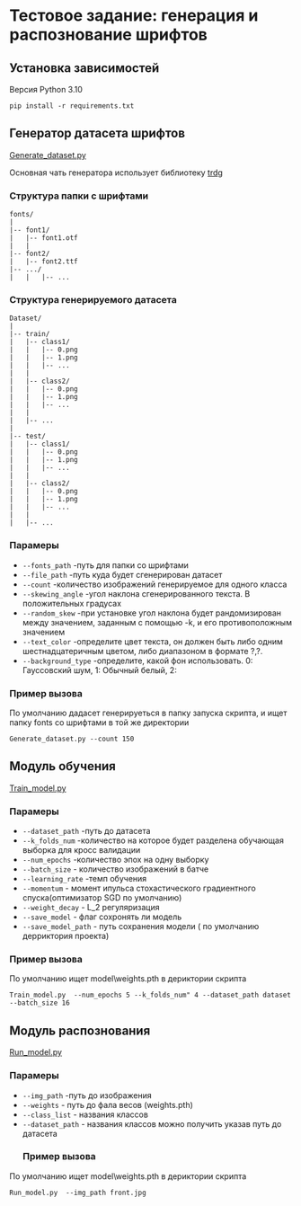 # Тестовое задание: генерация и распознование шрифтов 
## Установка зависимостей 
Версия Python 3.10

```
pip install -r requirements.txt
```
## Генератор датасета шрифтов 
[Generate_dataset.py](https://github.com/wvw321/font-classification-task/blob/main/Generate_dataset.py)

Основная чать генератора использует библиотеку [trdg](https://github.com/Belval/TextRecognitionDataGenerator/tree/master) 

### Структура папки с шрифтами
```
fonts/
|
|-- font1/
|   |-- font1.otf
|   |
|-- font2/
|   |-- font2.ttf
|-- .../
|   |   |-- ...

```

 ### Структура  генерируемого датасета
```
Dataset/
|
|-- train/
|   |-- class1/
|   |   |-- 0.png
|   |   |-- 1.png
|   |   |-- ...
|   |
|   |-- class2/
|   |   |-- 0.png
|   |   |-- 1.png
|   |   |-- ...
|   |
|   |-- ...
|
|-- test/
|   |-- class1/
|   |   |-- 0.png
|   |   |-- 1.png
|   |   |-- ...
|   |
|   |-- class2/
|   |   |-- 0.png
|   |   |-- 1.png
|   |   |-- ...
|   |
|   |-- ...
```

### Парамеры
- `--fonts_path` -путь для папки со шрифтами 
- `--file_path` -путь куда будет сгенерирован датасет
- `--count` -количество изображений генерируемое для одного класса
- `--skewing_angle` -угол наклона сгенерированного текста. В положительных градусах
- `--random_skew` -при установке угол наклона будет рандомизирован между значением, заданным с помощью -k, и его противоположным значением
- `--text_color` -определите цвет текста, он должен быть либо одним шестнадцатеричным цветом, либо диапазоном в формате ?,?.
- `--background_type` -определите, какой фон использовать. 0: Гауссовский шум, 1: Обычный белый, 2: 
### Пример вызова 
По умолчанию дадасет генерируеться в папку запуска скрипта,
и ищет папку  fonts со шрифтами в той же директории 

```
Generate_dataset.py --count 150
```
## Модуль обучения 
[Train_model.py](https://github.com/wvw321/font-classification-task/blob/main/Run_model.py)
### Парамеры

- `--dataset_path` -путь до датасета 
- `--k_folds_num` -количество на которое будет разделена обучающая выборка для кросс валидации  
- `--num_epochs` -количество эпох на одну выборку
- `--batch_size` - количество изображений в батче 
- `--learning_rate` -темп обучения 
- `--momentum` -   момент ипульса стохастического градиентного спуска(оптимизатор SGD по умолчанию)
- `--weight_decay` - L_2 регуляризация
- `--save_model` -  флаг сохронять ли модель
- `--save_model_path` - путь сохранения модели ( по умолчанию дерриктория проекта)
### Пример вызова 
По умолчанию ищет model\weights.pth в дериктории скрипта 
```
Train_model.py  --num_epochs 5 --k_folds_num" 4 --dataset_path dataset --batch_size 16
```
## Модуль распознования 
[Run_model.py](https://github.com/wvw321/font-classification-task/blob/main/Train_model.py)
### Парамеры
- `--img_path` -путь до изображения 
- `--weights` - путь до фала весов (weights.pth)
- `--class_list` - названия классов 
- `--dataset_path` - названия классов можно получить указав путь до датасета
  ### Пример вызова 
По умолчанию ищет model\weights.pth в дериктории скрипта 
```
Run_model.py  --img_path front.jpg
```

  
